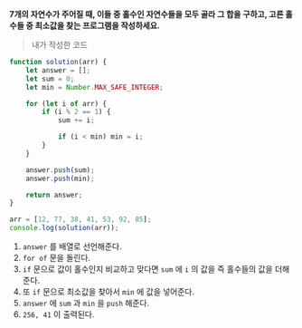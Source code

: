 **7개의 자연수가 주어질 때, 이들 중 홀수인 자연수들을 모두 골라 그 합을 구하고, 고른 홀수들 중 최소값을 찾는 프로그램을 작성하세요.**

> 내가 작성한 코드
```javascript
function solution(arr) {
    let answer = [];
    let sum = 0;
    let min = Number.MAX_SAFE_INTEGER;

    for (let i of arr) {
        if (i % 2 == 1) {
            sum += i;

            if (i < min) min = i;
        }
    }

    answer.push(sum);
    answer.push(min);

    return answer;
}

arr = [12, 77, 38, 41, 53, 92, 85];
console.log(solution(arr));
```
1. `answer` 를 배열로 선언해준다.
2. `for of` 문을 돌린다.
3. `if` 문으로 값이 홀수인지 비교하고 맞다면 `sum` 에 `i` 의 값을 즉 홀수들의 값을 더해준다.
4. 또 `if` 문으로 최소값을 찾아서 `min` 에 값을 넣어준다.
5. `answer` 에 `sum` 과 `min` 을 `push` 해준다.
6. `256, 41` 이 출력된다.